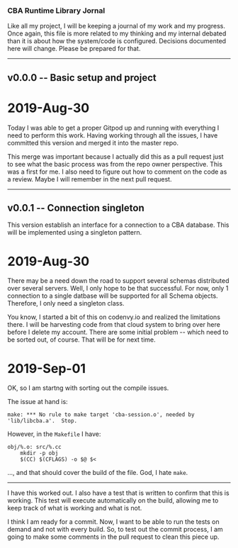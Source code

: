 ### CBA Runtime Library Jornal

Like all my project, I will be keeping a journal of my work and my progress.  Once again, this file is more related to my thinking and my internal debated than it is about how the system/code is configured.  Decisions documented here will change.  Please be prepared for that.

---

## v0.0.0 -- Basic setup and project

# 2019-Aug-30

Today I was able to get a proper Gitpod up and running with everything I need to perform this work.  Having working through all the issues, I have committed this version and merged it into the master repo.

This merge was important because I actually did this as a pull request just to see what the basic process was from the repo owner perspective.  This was a first for me.  I also need to figure out how to comment on the code as a review.  Maybe I will remember in the next pull request.

---

## v0.0.1 -- Connection singleton

This version establish an interface for a connection to a CBA database.  This will be implemented using a singleton pattern.

# 2019-Aug-30

There may be a need down the road to support several schemas distributed over several servers.  Well, I only hope to be that successful.  For now, only 1 connection to a single datbase will be supported for all Schema objects.  Therefore, I only need a singleton class.

You know, I started a bit of this on codenvy.io and realized the limitations there.  I will be harvesting code from that cloud system to bring over here before I delete my account.  There are some initial problem -- which need to be sorted out, of course.  That will be for next time.


# 2019-Sep-01

OK, so I am startng with sorting out the compile issues.

The issue at hand is:

```
make: *** No rule to make target 'cba-session.o', needed by 'lib/libcba.a'.  Stop.
```

However, in the `Makefile` I have:

```
obj/%.o: src/%.cc
	mkdir -p obj
	$(CC) $(CFLAGS) -o $@ $<
```

..., and that should cover the build of the file.  God, I hate `make`.

---

I have this worked out.  I also have a test that is written to confirm that this is working.  This test will execute automatically on the build, allowing me to keep track of what is working and what is not.

I think I am ready for a commit.  Now, I want to be able to run the tests on demand and not with every build.  So, to test out the commit process, I am going to make some comments in the pull request to clean this piece up.

